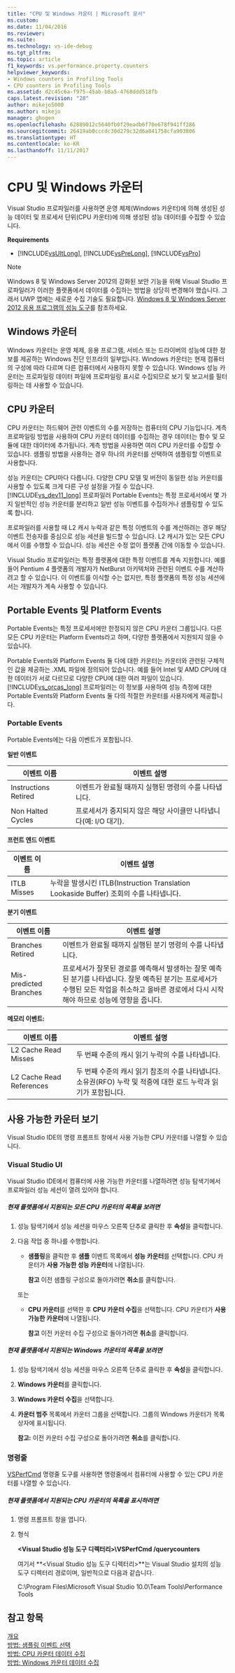 ```yaml
---
title: "CPU 및 Windows 카운터 | Microsoft 문서"
ms.custom: 
ms.date: 11/04/2016
ms.reviewer: 
ms.suite: 
ms.technology: vs-ide-debug
ms.tgt_pltfrm: 
ms.topic: article
f1_keywords: vs.performance.property.counters
helpviewer_keywords:
- Windows counters in Profiling Tools
- CPU counters in Profiling Tools
ms.assetid: d2c45c6a-f975-45ab-b8a5-4768ddd518fb
caps.latest.revision: "28"
author: mikejo5000
ms.author: mikejo
manager: ghogen
ms.openlocfilehash: 62889012c5640fb0f29eadb6f70e678f941ff286
ms.sourcegitcommit: 26419ab0cccdc30d279c32d6a841758cfa903806
ms.translationtype: HT
ms.contentlocale: ko-KR
ms.lasthandoff: 11/11/2017
---
```

# <a name="cpu-and-windows-counters"></a>CPU 및 Windows 카운터
Visual Studio 프로파일러를 사용하면 운영 체제(Windows 카운터)에 의해 생성된 성능 데이터 및 프로세서 단위(CPU 카운터)에 의해 생성된 성능 데이터를 수집할 수 있습니다.  
  
 **Requirements**  
  
-   [!INCLUDE[vsUltLong](../code-quality/includes/vsultlong_md.md)], [!INCLUDE[vsPreLong](../code-quality/includes/vsprelong_md.md)], [!INCLUDE[vsPro](../code-quality/includes/vspro_md.md)]  
  
> [!NOTE]
>  Windows 8 및 Windows Server 2012의 강화된 보안 기능을 위해 Visual Studio 프로파일러가 이러한 플랫폼에서 데이터를 수집하는 방법을 상당히 변경해야 했습니다. 그래서 UWP 앱에는 새로운 수집 기술도 필요합니다. [Windows 8 및 Windows Server 2012 응용 프로그램의 성능 도구](../profiling/performance-tools-on-windows-8-and-windows-server-2012-applications.md)를 참조하세요.  
  
## <a name="windows-counters"></a>Windows 카운터  
 Windows 카운터는 운영 체제, 응용 프로그램, 서비스 또는 드라이버의 성능에 대한 정보를 제공하는 Windows 진단 인프라의 일부입니다. Windows 카운터는 현재 컴퓨터의 구성에 따라 다르며 다른 컴퓨터에서 사용하지 못할 수 있습니다. Windows 성능 카운터는 프로파일링 데이터 파일에 프로파일링 표시로 수집되므로 보기 및 보고서를 필터링하는 데 사용할 수 있습니다.  
  
## <a name="cpu-counters"></a>CPU 카운터  
 CPU 카운터는 하드웨어 관련 이벤트의 수를 저장하는 컴퓨터의 CPU 기능입니다.  계측 프로파일링 방법을 사용하여 CPU 카운터 데이터를 수집하는 경우 데이터는 함수 및 모듈에 대한 데이터에 추가됩니다. 계측 방법을 사용하면 여러 CPU 카운터를 수집할 수 있습니다. 샘플링 방법을 사용하는 경우 하나의 카운터를 선택하여 샘플링할 이벤트로 사용합니다.  
  
 성능 카운터는 CPU마다 다릅니다. 다양한 CPU 모델 및 버전이 동일한 성능 카운터를 사용할 수 있도록 크게 다른 구성 설정을 가질 수 있습니다. [!INCLUDE[vs_dev11_long](../data-tools/includes/vs_dev11_long_md.md)] 프로파일러 Portable Events는 특정 프로세서에서 몇 가지 일반적인 성능 카운터를 분리하고 일반 성능 이벤트를 수집하거나 샘플링할 수 있도록 합니다.  
  
 프로파일러를 사용할 때 L2 캐시 누락과 같은 특정 이벤트의 수를 계산하려는 경우 해당 이벤트 전송자를 중심으로 성능 세션을 빌드할 수 있습니다. L2 캐시가 있는 모든 CPU에서 이를 수행할 수 있습니다. 성능 세션은 수정 없이 플랫폼 간에 이동할 수 있습니다.  
  
 Visual Studio 프로파일러는 특정 플랫폼에 대한 특정 이벤트를 계속 지원합니다. 예를 들어 Pentium 4 플랫폼의 개발자가 NetBurst 아키텍처와 관련된 이벤트 수를 계산하려고 할 수 있습니다. 이 이벤트를 이식할 수는 없지만, 특정 플랫폼의 특정 성능 세션에서는 개발자가 계속 사용할 수 있습니다.  
  
## <a name="portable-and-platform-events"></a>Portable Events 및 Platform Events  
 Portable Events는 특정 프로세서에만 한정되지 않은 CPU 카운터 그룹입니다. 다른 모든 CPU 카운터는 Platform Events라고 하며, 다양한 플랫폼에서 지원되지 않을 수 있습니다.  
  
 Portable Events와 Platform Events 둘 다에 대한 카운터는 카운터와 관련된 구체적인 값을 제공하는 .XML 파일에 정의되어 있습니다. 예를 들어 Intel 및 AMD CPU에 대한 데이터가 서로 다르므로 다양한 CPU에 대한 여러 파일이 있습니다. [!INCLUDE[vs_orcas_long](../debugger/includes/vs_orcas_long_md.md)] 프로파일러는 이 정보를 사용하여 성능 측정에 대한 Portable Events와 Platform Events 둘 다의 적절한 카운터를 사용자에게 제공합니다.  
  
### <a name="portable-events"></a>Portable Events  
 Portable Events에는 다음 이벤트가 포함됩니다.  
  
 **일반 이벤트**  
  
|이벤트 이름|이벤트 설명|  
|----------------|-----------------------|  
|Instructions Retired|이벤트가 완료될 때까지 실행된 명령의 수를 나타냅니다.|  
|Non Halted Cycles|프로세서가 중지되지 않은 해당 사이클만 나타냅니다(예: I/O 대기).|  
  
 **프런트 엔드 이벤트**  
  
|이벤트 이름|이벤트 설명|  
|----------------|-----------------------|  
|ITLB Misses|누락을 발생시킨 ITLB(Instruction Translation Lookaside Buffer) 조회의 수를 나타냅니다.|  
  
 **분기 이벤트**  
  
|이벤트 이름|이벤트 설명|  
|----------------|-----------------------|  
|Branches Retired|이벤트가 완료될 때까지 실행된 분기 명령의 수를 나타냅니다.|  
|Mis-predicted Branches|프로세서가 잘못된 경로를 예측해서 발생하는 잘못 예측된 분기를 나타냅니다. 잘못 예측된 분기는 프로세서가 수행된 모든 작업을 취소하고 올바른 경로에서 다시 시작해야 하므로 성능에 영향을 줍니다.|  
  
 **메모리 이벤트:**  
  
|이벤트 이름|이벤트 설명|  
|----------------|-----------------------|  
|L2 Cache Read Misses|두 번째 수준의 캐시 읽기 누락의 수를 나타냅니다.|  
|L2 Cache Read References|두 번째 수준의 캐시 읽기 참조의 수를 나타냅니다. 소유권(RFO) 누락 및 적중에 대한 로드 누락과 읽기가 포함됩니다.|  
  
## <a name="viewing-available-counters"></a>사용 가능한 카운터 보기  
 Visual Studio IDE의 명령 프롬프트 창에서 사용 가능한 CPU 카운터를 나열할 수 있습니다.  
  
### <a name="visual-studio-ui"></a>Visual Studio UI  
 Visual Studio IDE에서 컴퓨터에 사용 가능한 카운터를 나열하려면 성능 탐색기에서 프로파일러 성능 세션이 열려 있어야 합니다.  
  
##### <a name="to-view-a-list-of-a-list-of-all-cpu-counters-that-are-supported-on-the-current-platform"></a>현재 플랫폼에서 지원되는 모든 CPU 카운터의 목록을 보려면  
  
1.  성능 탐색기에서 성능 세션을 마우스 오른쪽 단추로 클릭한 후 **속성**을 클릭합니다.  
  
2.  다음 작업 중 하나를 수행합니다.  
  
    -   **샘플링**을 클릭한 후 **샘플** 이벤트 목록에서 **성능 카운터**를 선택합니다. CPU 카운터가 **사용 가능한 성능 카운터**에 나열됩니다.  
  
         **참고** 이전 샘플링 구성으로 돌아가려면 **취소**를 클릭합니다.  
  
     또는  
  
    -   **CPU 카운터**를 선택한 후 **CPU 카운터 수집**을 선택합니다. CPU 카운터가 **사용 가능한 카운터**에 나열됩니다.  
  
         **참고** 이전 카운터 수집 구성으로 돌아가려면 **취소**를 클릭합니다.  
  
##### <a name="to-view-a-list-of-a-list-of-window-counters-that-are-supported-on-the-current-platform"></a>현재 플랫폼에서 지원되는 Windows 카운터의 목록을 보려면  
  
1.  성능 탐색기에서 성능 세션을 마우스 오른쪽 단추로 클릭한 후 **속성**을 클릭합니다.  
  
2.  **Windows 카운터**를 클릭합니다.  
  
3.  **Windows 카운터 수집**을 선택합니다.  
  
4.  **카운터 범주** 목록에서 카운터 그룹을 선택합니다. 그룹의 Windows 카운터가 목록 상자에 표시됩니다.  
  
     **참고:** 이전 카운터 수집 구성으로 돌아가려면 **취소**를 클릭합니다.  
  
### <a name="command-line"></a>명령줄  
 [VSPerfCmd](../profiling/vsperfcmd.md) 명령줄 도구를 사용하면 명령줄에서 컴퓨터에 사용할 수 있는 CPU 카운터를 나열할 수 있습니다.  
  
##### <a name="to-list-of-cpu-counters-that-are-supported-on-the-current-platform"></a>현재 플랫폼에서 지원되는 CPU 카운터의 목록을 표시하려면  
  
1.  명령 프롬프트 창을 엽니다.  
  
2.  형식  
  
     **\<Visual Studio 성능 도구 디렉터리>\VSPerfCmd /querycounters**  
  
     여기서 **\<Visual Studio 성능 도구 디렉터리>**는 Visual Studio 설치의 성능 도구 디렉터리 경로이며, 일반적으로 다음과 같습니다.  
  
     C:\Program Files\Microsoft Visual Studio 10.0\Team Tools\Performance Tools  
  
## <a name="see-also"></a>참고 항목  
 [개요](../profiling/overviews-performance-tools.md)   
 [방법: 샘플링 이벤트 선택](../profiling/how-to-choose-sampling-events.md)   
 [방법: CPU 카운터 데이터 수집](../profiling/how-to-collect-cpu-counter-data.md)   
 [방법: Windows 카운터 데이터 수집](../profiling/how-to-collect-windows-counter-data.md)